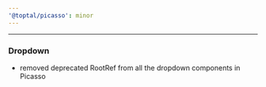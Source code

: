 ```yaml
---
'@toptal/picasso': minor
---
```


---

### Dropdown

- removed deprecated RootRef from all the dropdown components in Picasso
